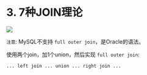 # 3. 7种JOIN理论

![](../assets/join图.jpeg)

`注意`: MySQL不支持 `full outer join`，是Oracle的语法。

使用两个join，加1个union，然后实现 `full outer join`:

```mysql
... left join ... union ... right join ...
```
